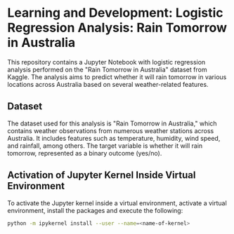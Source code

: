 # Learning and Development: Logistic Regression Analysis: Rain Tomorrow in Australia

This repository contains a Jupyter Notebook with logistic regression analysis performed on the "Rain Tomorrow in Australia" dataset from Kaggle. The analysis aims to predict whether it will rain tomorrow in various locations across Australia based on several weather-related features.

## Dataset

The dataset used for this analysis is "Rain Tomorrow in Australia," which contains weather observations from numerous weather stations across Australia. It includes features such as temperature, humidity, wind speed, and rainfall, among others. The target variable is whether it will rain tomorrow, represented as a binary outcome (yes/no).

## Activation of Jupyter Kernel Inside Virtual Environment

To activate the Jupyter kernel inside a virtual environment, activate a virtual environment, install the packages and execute the following:

```sh
python -m ipykernel install --user --name=<name-of-kernel>
```
